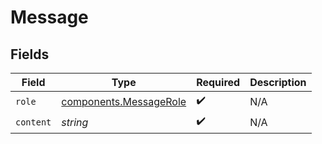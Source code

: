# Message


## Fields

| Field                                                            | Type                                                             | Required                                                         | Description                                                      |
| ---------------------------------------------------------------- | ---------------------------------------------------------------- | ---------------------------------------------------------------- | ---------------------------------------------------------------- |
| `role`                                                           | [components.MessageRole](../../models/components/messagerole.md) | :heavy_check_mark:                                               | N/A                                                              |
| `content`                                                        | *string*                                                         | :heavy_check_mark:                                               | N/A                                                              |